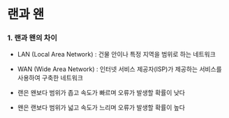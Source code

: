 # 랜과 왠

### 1. 랜과 왠의 차이
- LAN (Local Area Network) : 건물 안이나 특정 지역을 범위로 하는 네트워크
- WAN (Wide Area Network) : 인터넷 서비스 제공자(ISP)가 제공하는 서비스를 사용하여 구축한 네트워크

- 랜은 왠보다 범위가 좁고 속도가 빠르며 오류가 발생할 확률이 낮다
- 왠은 랜보다 범위가 넓고 속도가 느리며 오류가 발생할 확률이 높다
